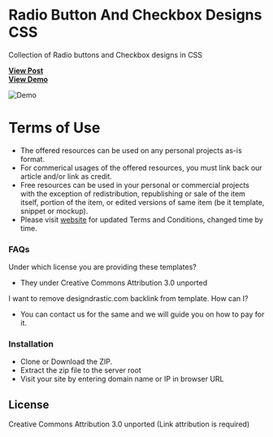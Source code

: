 # Radio Button And Checkbox Designs CSS
Collection of Radio buttons and Checkbox designs in CSS

<a href="https://designdrastic.com/snippet/radio-button-and-checkbox-designs-css"><strong>View Post</strong></a>
<br />
<a href="https://designdrastic.com/post/demo/radio-button-and-checkbox-designs-css"><strong>View Demo</strong></a>

![Demo](/radio-button-and-checkbox-designs-css.gif)

# Terms of Use

  - The offered resources can be used on any personal projects as-is format.
  - For commerical usages of the offered resources, you must link back our article and/or link as credit.
  - Free  resources can be used  in your personal or commercial projects with the exception of redistribution, republishing or sale of the item itself, portion of the item, or edited versions of same item (be it template, snippet or mockup).
  - Please visit [website](http://designdrastic.com) for updated Terms and Conditions, changed time by time.

### FAQs

Under which license you are providing these templates?
* They  under Creative Commons Attribution 3.0 unported

I want to remove designdrastic.com backlink from template. How can I?
* You can contact us for the same and we will guide you on how to pay for it.

### Installation

- Clone or Download the ZIP. 
- Extract the zip file to the server root
- Visit your site by entering domain name or IP in browser URL


License
----

Creative Commons Attribution 3.0 unported (Link attribution is required)

